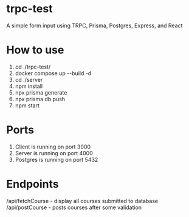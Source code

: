 # trpc-test

A simple form input using TRPC, Prisma, Postgres, Express, and React

# How to use

  1) cd ./trpc-test/  
  2) docker compose up --build -d  
  3) cd ./server  
  4) npm install     
  5) npx prisma generate   
  6) npx prisma db push    
  7) npm start  

# Ports
  1) Client is running on port 3000   
  2) Server is running on port 4000   
  3) Postgres is running on port 5432   

# Endpoints
/api/fetchCourse - display all courses submitted to database    
/api/postCourse - posts courses after some validation
